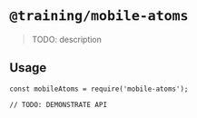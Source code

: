 # `@training/mobile-atoms`

> TODO: description

## Usage

```
const mobileAtoms = require('mobile-atoms');

// TODO: DEMONSTRATE API
```

